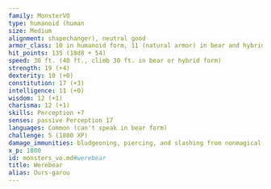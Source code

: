 ```yaml
---
family: MonsterVO
type: humanoid (human
size: Medium
alignment: shapechanger), neutral good
armor_class: 10 in humanoid form, 11 (natural armor) in bear and hybrid form
hit_points: 135 (18d8 + 54)
speed: 30 ft. (40 ft., climb 30 ft. in bear or hybrid form)
strength: 19 (+4)
dexterity: 10 (+0)
constitution: 17 (+3)
intelligence: 11 (+0)
wisdom: 12 (+1)
charisma: 12 (+1)
skills: Perception +7
senses: passive Perception 17
languages: Common (can't speak in bear form)
challenge: 5 (1800 XP)
damage_immunities: bludgeoning, piercing, and slashing from nonmagical attacks not made with silvered weapons
x_p: 1800
id: monsters_vo.md#werebear
title: Werebear
alias: Ours-garou
---
```


